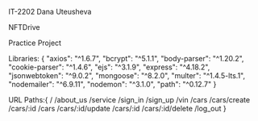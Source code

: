 IT-2202 Dana Uteusheva

NFTDrive

Practice Project

Libraries: {
"axios": "^1.6.7",
"bcrypt": "^5.1.1",
"body-parser": "^1.20.2",
"cookie-parser": "^1.4.6",
"ejs": "^3.1.9",
"express": "^4.18.2",
"jsonwebtoken": "^9.0.2",
"mongoose": "^8.2.0",
"multer": "^1.4.5-lts.1",
"nodemailer": "^6.9.11",
"nodemon": "^3.1.0",
"path": "^0.12.7"
} 

URL Paths:{
/
/about_us
/service
/sign_in
/sign_up
/vin
/cars
/cars/create
/cars/:id
/cars
/cars/:id/update
/cars/:id
/cars/:id/delete
/log_out
}
